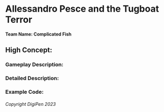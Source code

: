 # Allessandro Pesce and the Tugboat Terror
#### Team Name: Complicated Fish

## High Concept:


### Gameplay Description:


### Detailed Description:


### Example Code:


###### Copyright DigiPen 2023
